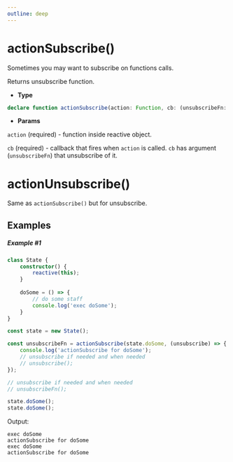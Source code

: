 ```yaml
---
outline: deep
---
```


# actionSubscribe()

Sometimes you may want to subscribe on functions calls.

Returns unsubscribe function.

- **Type**
```typescript
declare function actionSubscribe(action: Function, cb: (unsubscribeFn: Function) => any): () => void;
```

- **Params**


`action` (required) - function inside reactive object.

`cb` (required) - callback that fires when `action` is called. `cb` has 
argument (`unsubscribeFn`) that unsubscribe of it.

# actionUnsubscribe()
Same as `actionSubscribe()` but for unsubscribe.

## Examples

##### Example #1

```typescript
class State {    
    constructor() {
        reactive(this);
    }
    
    doSome = () => {
        // do some staff
        console.log('exec doSome');
    }
}

const state = new State();

const unsubscribeFn = actionSubscribe(state.doSome, (unsubscribe) => {
    console.log('actionSubscribe for doSome');
    // unsubscribe if needed and when needed
    // unsubscribe();
});

// unsubscribe if needed and when needed
// unsubscribeFn();

state.doSome();
state.doSome();
```
Output:
```
exec doSome
actionSubscribe for doSome
exec doSome
actionSubscribe for doSome
```
